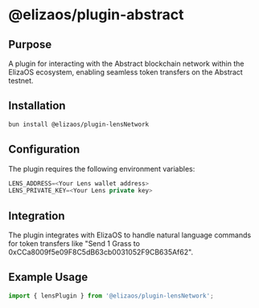 # @elizaos/plugin-abstract

## Purpose
A plugin for interacting with the Abstract blockchain network within the ElizaOS ecosystem, enabling seamless token transfers on the Abstract testnet.

## Installation
```bash
bun install @elizaos/plugin-lensNetwork
```

## Configuration
The plugin requires the following environment variables:
```typescript
LENS_ADDRESS=<Your Lens wallet address>
LENS_PRIVATE_KEY=<Your Lens private key>
```

## Integration
The plugin integrates with ElizaOS to handle natural language commands for token transfers like "Send 1 Grass to 0xCCa8009f5e09F8C5dB63cb0031052F9CB635Af62".

## Example Usage
```typescript
import { lensPlugin } from '@elizaos/plugin-lensNetwork';
```
